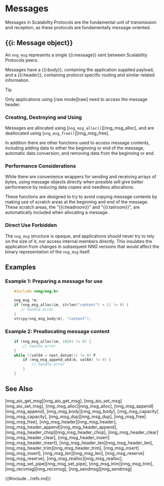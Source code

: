 # Messages

Messages in Scalability Protocols are the fundamental unit of transmission
and reception,
as these protocols are fundamentally message-oriented.

## {{i: Message object}}

An `nng_msg` represents a single {{i:message}} sent between Scalability Protocols peers.

Messages have a {{i:body}}, containing the application supplied
payload, and a {{i:header}}, containing protocol specific routing and similar
related information.

> [!TIP]
> Only applications using [raw mode][raw] need to
> access the message header.

### Creating, Destroying and Using

Messages are allocated using [`nng_msg_alloc()`][nng_msg_alloc],
and are deallocated using [`nng_msg_free()`][nng_msg_free].

In addition there are other functions used to access message contents,
including adding data to either the beginning or end of the message,
automatic data conversion, and removing data from the beginning or end.

### Performance Considerations

While there are convenience wrappers for sending and receiving arrays of
bytes, using message objects directly when possible will give better
performance by reducing data copies and needless allocations.

These functions are designed to try to avoid copying message contents
by making use of scratch areas at the beginning and end of the message.
These scratch areas, the "{{i:headroom}}" and "{{i:tailroom}}", are automatically
included when allocating a message.

### Direct Use Forbidden

The `nng_msg` structure is opaque, and applications should never try to
rely on the size of it, nor access internal members directly.
This insulates the application from changes in subsequent _NNG_ versions
that would affect the binary representation of the `nng_msg` itself.

## Examples

### Example 1: Preparing a message for use

```c
    #include <nng/nng.h>

    nng_msg *m;
    if (nng_msg_alloc(&m, strlen("content") + 1) != 0) {
       // handle error
    }
    strcpy(nng_msg_body(m), "content");
```

### Example 2: Preallocating message content

```c
    if (nng_msg_alloc(&m, 1024) != 0) {
        // handle error
    }
    while ((val64 = next_datum()) != 0) P
        if (nng_msg_append_u64(m, val64) != 0) {
            // handle error
        }
    }
```

## See Also

[nng_aio_get_msg][nng_aio_get_msg],
[nng_aio_set_msg][nng_aio_set_msg],
[nng_msg_alloc][nng_msg_alloc],
[nng_msg_append][nng_msg_append],
[nng_msg_body][nng_msg_body],
[nng_msg_capacity][nng_msg_capacity],
[nng_msg_dup][nng_msg_dup],
[nng_msg_free][nng_msg_free],
[nng_msg_header][nng_msg_header],
[nng_msg_header_append][nng_msg_header_append],
[nng_msg_header_chop][nng_msg_header_chop],
[nng_msg_header_clear][nng_msg_header_clear],
[nng_msg_header_insert][nng_msg_header_insert],
[nng_msg_header_len][nng_msg_header_len],
[nng_msg_header_trim][nng_msg_header_trim],
[nng_msg_insert][nng_msg_insert],
[nng_msg_len][nng_msg_len],
[nng_msg_reserve][nng_msg_reserve],
[nng_msg_realloc][nng_msg_realloc],
[nng_msg_set_pipe][nng_msg_set_pipe],
[nng_msg_trim][nng_msg_trim],
[nng_recvmsg][nng_recvmsg],
[nng_sendmsg][nng_sendmsg]

{{#include ../refs.md}}
